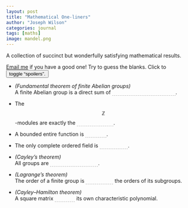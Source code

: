 ```yaml
---
layout: post
title: "Mathematical One-liners"
author: "Joseph Wilson"
categories: journal
tags: [maths]
image: mandel.png
---
```


<script>
function toggleSpoilers() {
	let classes = document.body.classList
	if (classes.contains("spoiled")) {
		classes.remove("spoiled")
	} else {
		classes.add("spoiled")
	}
}
</script>

<style>
.spoiler {
	transition: 1s;
	color: transparent;
	border-bottom: 1px dashed #0005;
}

.spoiler:hover, .spoiled .spoiler {
	color: inherit;
	border-bottom: 1px dashed transparent;
}
</style>

A collection of succinct but wonderfully satisfying mathematical results.
<!-- split -->
<a href="mailto:joseph.wilson@sms.vuw.ac.nz">Email me</a> if you have a good one!
Try to guess the blanks. Click to <button onclick="toggleSpoilers()">toggle “spoilers”.</button>

- *(Fundamental theorem of finite Abelian groups)* <br>
	A finite Abelian group is a direct sum of <span class="spoiler">prime-order cyclic groups</span>.


- The $$ℤ$$-modules are exactly the <span class="spoiler">Abelian groups</span>.

- A bounded entire function is <span class="spoiler">constant</span>.

- The only complete ordered field is <span class="spoiler">the real line</span>.

- *(Cayley’s theorem)* <br>
	All groups are <span class="spoiler">permutation groups</span>.


- *(Lagrange’s theorem)* <br>
	The order of a finite group is <span class="spoiler">divisible by</span> the orders of its subgroups.


- *(Cayley–Hamilton theorem)* <br>
	A square matrix <span class="spoiler">satisfies</span> its own characteristic polynomial.

